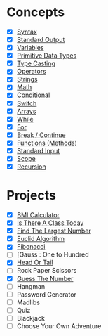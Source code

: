 
# Concepts
- [x] [Syntax](https://github.com/rfbroccoli/java-programming-b19/blob/main/lecture01/hello/Main.java)
- [x] [Standard Output](https://github.com/rfbroccoli/java-programming-b19/blob/main/lecture02/output/Main.java)
- [x] [Variables]()
- [x] [Primitive Data Types](https://github.com/rfbroccoli/java-programming-b19/blob/main/lecture03/primitive/Main.java)
- [x] [Type Casting]()
- [x] [Operators]()
- [x] [Strings](https://github.com/rfbroccoli/java-programming-b19/blob/main/lecture06/string/Main.java)
- [x] [Math](https://github.com/rfbroccoli/java-programming-b19/tree/main/lecture06/math/Main.java)
- [x] [Conditional](https://github.com/rfbroccoli/java-programming-b19/tree/main/lecture07/conditional/Main.java)
- [x] [Switch](https://github.com/rfbroccoli/java-programming-b19/blob/main/lecture08/is-there-a-class-today/Main.java)
- [x] [Arrays](https://github.com/rfbroccoli/java-programming-b19/blob/main/lecture09/array/Main.java)
- [x] [While](https://github.com/rfbroccoli/java-programming-b19/blob/main/lecture09/while/Main.java)
- [x] [For](https://github.com/rfbroccoli/java-programming-b19/blob/main/lecture09/for/Main.java)
- [x] [Break / Continue](https://github.com/rfbroccoli/java-programming-b19/blob/main/lecture10/continue/Main.java) 
- [x] [Functions (Methods)](https://github.com/rfbroccoli/java-programming-b19/blob/main/lecture11/functions/Main.java)
- [x] [Standard Input](https://github.com/rfbroccoli/java-programming-b19/blob/main/lecture10/input/Main.java)
- [x] [Scope]()
- [x] [Recursion](https://github.com/rfbroccoli/java-programming-b19/blob/main/lecture12/scope/Main.java)

# Projects
- [x] [BMI Calculator](https://github.com/rfbroccoli/java-programming-b19/blob/main/lecture07/bmi_calculator/Main.java)
- [x] [Is There A Class Today](https://github.com/rfbroccoli/java-programming-b19/blob/main/lecture08/is-there-a-class-today/Main.java) 
- [x] [Find The Largest Number](https://github.com/rfbroccoli/java-programming-b19/blob/main/lecture09/find-largest/Main.java)
- [x] [Euclid Algorithm](https://github.com/rfbroccoli/java-programming-b19/blob/main/lecture10/euclid/Main.java) 
- [x] [Fibonacci](https://github.com/rfbroccoli/java-programming-b19/blob/main/lecture12/fibonacci/Main.java)
- [ ] [Gauss : One to Hundred
- [x] [Head Or Tail]()
- [ ] Rock Paper Scissors
- [x] [Guess The Number]()
- [ ] Hangman
- [ ] Password Generator
- [ ] Madlibs
- [ ] Quiz
- [ ] Blackjack
- [ ] Choose Your Own Adventure
